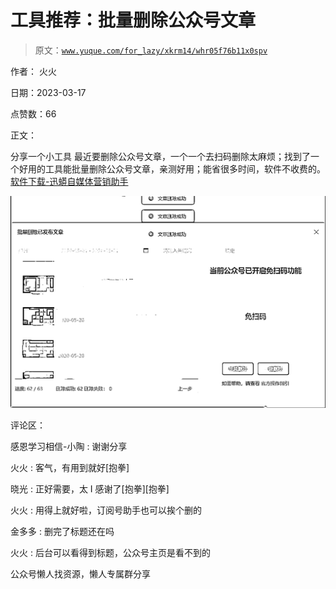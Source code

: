 # 工具推荐：批量删除公众号文章

> 原文：[`www.yuque.com/for_lazy/xkrm14/whr05f76b11x0spv`](https://www.yuque.com/for_lazy/xkrm14/whr05f76b11x0spv)



作者： 火火



日期：2023-03-17



点赞数：66



正文：



分享一个小工具 最近要删除公众号文章，一个一个去扫码删除太麻烦；找到了一个好用的工具能批量删除公众号文章，亲测好用；能省很多时间，软件不收费的。 [软件下载-迅蟒自媒体营销助手](http://www.xunmang.com/Download.html)



![](img/b968e8192c333bdaaa64dac5530a46bc.png)  

评论区：



感恩学习相信-小陶 : 谢谢分享



火火 : 客气，有用到就好[抱拳]



晓光 : 正好需要，太 I 感谢了[抱拳][抱拳]



火火 : 用得上就好啦，订阅号助手也可以挨个删的



金多多 : 删完了标题还在吗



火火 : 后台可以看得到标题，公众号主页是看不到的



公众号懒人找资源，懒人专属群分享

